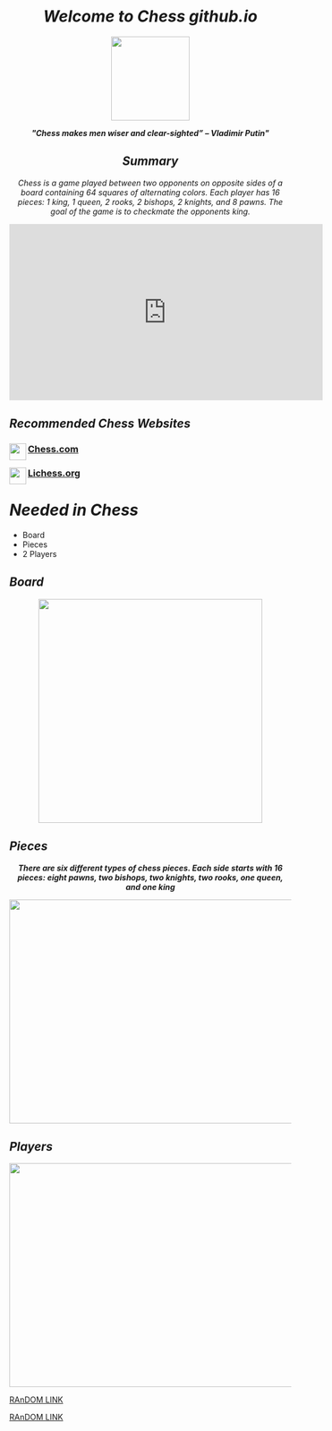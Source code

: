 
# ***<center> Welcome to Chess github.io </center>***

<p align="center">
<img src="https://media.istockphoto.com/id/1308228271/vector/chess-pieces-vector-illustration-chess-pieces-king-knight-rook-pawns-on-a-chessboard.jpg?s=612x612&w=0&k=20&c=ug278em0geL18792TbEuxZxg2WSV5KAL5-5Ss-eey4g=" width="140" height="150" />
 </p>


***<center> "Chess makes men wiser and clear-sighted” – Vladimir Putin" </center>***

## ***<center> Summary </center>***
*<center> Chess is a game played between two opponents on opposite sides of a board containing 64 squares of alternating colors. Each player has 16 pieces: 1 king, 1 queen, 2 rooks, 2 bishops, 2 knights, and 8 pawns. The goal of the game is to checkmate the opponents king. </center>*

<p align="center">
<iframe width="560" height="315" src="https://www.youtube.com/embed/ej_fnsdsksA" title="YouTube video player" frameborder="0" allow="accelerometer; autoplay; clipboard-write; encrypted-media; gyroscope; picture-in-picture" allowfullscreen></iframe>
</p>

## ***Recommended Chess Websites***

### [Chess.com](https://www.chess.com/)<img align="left" width="30" height="30" src="https://play-lh.googleusercontent.com/ae-_WU8rZQ9xWesJo_ngZUFHk-ZGGIw4xFJjWlYEmTrl_S-XV-i0HpQv_LWlO3fCBt0">

### [Lichess.org](https://lichess.org/)<img align="left" width="30" height="30" src="https://images.prismic.io/lichess/5cfd2630-2a8f-4fa9-8f78-04c2d9f0e5fe_lichess-box-1024.png?auto=compress,format">

# ***Needed in Chess***
- Board
- Pieces
- 2 Players

## ***Board***

<p align="center">
<img src="https://www.chess.com/bundles/web/images/offline-play/standardboard.1d6f9426.png" width="400" height="400" />
</p>

## ***Pieces***
***<center> There are six different types of chess pieces. Each side starts with 16 pieces: eight pawns, two bishops, two knights, two rooks, one queen, and one king </center>***

<p align="center">
<img src="https://st2.depositphotos.com/1310390/5535/v/600/depositphotos_55357515-stock-illustration-complete-set-of-chess-pieces.jpg" width="600" height="400" />
</p>

## *Players*

<p align="center">
<img src="https://d53j7mnhlzrdg.cloudfront.net/lesson/funny%20chess%20moments/funny%20chess.jpeg" width="600" height="400" />
</p>


[RAnDOM LINK](https://jevilthemaster.github.io/)

[RAnDOM LINK](https://useivilla.github.io/)
